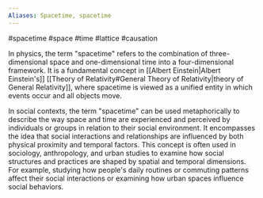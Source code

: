 ```yaml
---
Aliases: Spacetime, spacetime
---
```

#spacetime #space #time #lattice #causation

In physics, the term "spacetime" refers to the combination of three-dimensional space and one-dimensional time into a four-dimensional framework. It is a fundamental concept in [[Albert Einstein|Albert Einstein's]] [[Theory of Relativity#General Theory of Relativity|theory of General Relativity]], where spacetime is viewed as a unified entity in which events occur and all objects move.

In social contexts, the term "spacetime" can be used metaphorically to describe the way space and time are experienced and perceived by individuals or groups in relation to their social environment. It encompasses the idea that social interactions and relationships are influenced by both physical proximity and temporal factors. This concept is often used in sociology, anthropology, and urban studies to examine how social structures and practices are shaped by spatial and temporal dimensions. For example, studying how people's daily routines or commuting patterns affect their social interactions or examining how urban spaces influence social behaviors. 